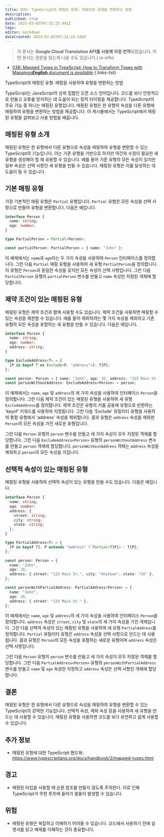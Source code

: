 ```yaml
---
title: 036: TypeScript의 매핑된 유형: 매핑으로 유형을 변환하는 방법
description: 
published: true
date: 2023-03-03T07:32:25.941Z
tags: 
editor: markdown
dateCreated: 2023-03-03T07:32:24.540Z
---
```


> 이 문서는 **Google Cloud Translation API를 사용해 자동 번역**되었습니다.
어떤 문서는 원문을 읽는게 나을 수도 있습니다.{.is-info}



- [036: Mapped Types in TypeScript: How to Transform Types with Mappings***English** document is available*](/en/Knowledge-base/TypeScript/Learning/036-mapped-types-in-typescript-how-to-transform-types-with-mappings)
{.links-list}


TypeScript의 매핑된 유형: 매핑을 사용하여 유형을 변환하는 방법

TypeScript는 JavaScript의 상위 집합인 오픈 소스 언어입니다. 코드를 보다 안정적으로 만들고 오류를 방지하는 데 도움이 되는 정적 타이핑을 제공합니다. TypeScript의 주요 기능 중 하나는 매핑된 유형입니다. 매핑된 유형은 한 유형의 속성을 다른 유형에 매핑하여 유형을 변환하는 방법을 제공합니다. 이 게시물에서는 TypeScript에서 매핑된 유형을 살펴보고 사용 방법을 배웁니다.

## 매핑된 유형 소개

매핑된 유형은 한 유형에서 다른 유형으로 속성을 매핑하여 유형을 변환할 수 있는 TypeScript의 기능입니다. 이는 기존 유형을 기반으로 하지만 약간의 수정이 필요한 새 유형을 생성해야 할 때 유용할 수 있습니다. 예를 들어 기존 유형의 모든 속성이 있지만 일부 속성은 선택 사항인 새 유형을 만들 수 있습니다. 매핑된 유형은 이를 달성하는 데 도움이 될 수 있습니다.

## 기본 매핑 유형

가장 기본적인 매핑 유형은 `Partial` 유형입니다. `Partial` 유형은 모든 속성을 선택 사항으로 만들어 유형을 변환합니다. 다음은 예입니다.

```typescript
interface Person {
  name: string;
  age: number;
}

type PartialPerson = Partial<Person>;

const partialPerson: PartialPerson = { name: "John" };
```

이 예제에서는 `name`과 `age`라는 두 가지 속성을 사용하여 `Person` 인터페이스를 정의합니다. 그런 다음 `Partial` 매핑 유형을 사용하여 새 유형 `PartialPerson`을 정의합니다. 이 유형은 `Person`과 동일한 속성을 갖지만 모든 속성이 선택 사항입니다. 그런 다음 `PartialPerson` 유형의 `partialPerson` 변수를 만들고 `name` 속성만 지정된 개체에 할당합니다.

## 제약 조건이 있는 매핑된 유형

매핑된 유형은 제약 조건과 함께 사용할 수도 있습니다. 제약 조건을 사용하면 매핑할 수 있는 속성을 제한할 수 있습니다. 예를 들어 제외하려는 몇 가지 속성을 제외하고 기존 유형의 모든 속성을 포함하는 새 유형을 만들 수 있습니다. 다음은 예입니다.

```typescript
interface Person {
  name: string;
  age: number;
  address: string;
}

type ExcludeAddress<T> = {
  [P in keyof T as Exclude<P, "address">]: T[P];
};

const person: Person = { name: "John", age: 30, address: "123 Main St." };
const personWithoutAddress: ExcludeAddress<Person> = person;
```

이 예제에서는 `name`, `age` 및 `address`의 세 가지 속성을 사용하여 인터페이스 `Person`을 정의합니다. 그런 다음 제약 조건이 있는 매핑된 유형을 사용하여 새 유형 `ExcludeAddress`를 정의합니다. 제약 조건은 유형의 키를 공용체 유형으로 반환하는 'keyof' 키워드를 사용하여 지정됩니다. 그런 다음 'Exclude' 유틸리티 유형을 사용하여 통합 유형에서 'address' 속성을 제외합니다. 결과 유형은 `address` 속성을 제외한 `Person`의 모든 속성을 가진 새로운 유형입니다.

그런 다음 `Person` 유형의 `person` 변수를 만들고 세 가지 속성이 모두 지정된 객체를 할당합니다. 그런 다음 `ExcludeAddress<Person>` 유형의 `personWithoutAddress` 변수를 만들고 `person` 객체에 할당합니다. `personWithoutAddress` 객체는 `address` 속성을 제외하고 `person`의 모든 속성을 가집니다.

## 선택적 속성이 있는 매핑된 유형

매핑된 유형을 사용하여 선택적 속성이 있는 유형을 만들 수도 있습니다. 다음은 예입니다.

```typescript
interface Person {
  name: string;
  age: number;
  address: {
    street: string;
    city: string;
    state: string;
  };
}

type PartialAddress<T> = {
  [P in keyof T]: P extends "address" ? Partial<T[P]> : T[P];
};

const person: Person = {
  name: "John",
  age: 30,
  address: { street: "123 Main St.", city: "Anytown", state: "CA" },
};

const personWithPartialAddress: PartialAddress<Person> = {
  name: "John",
  age: 30,
  address: { street: "123 Main St." },
};
```

이 예제에서는 `name`, `age` 및 `address`의 세 가지 속성을 사용하여 인터페이스 `Person`을 정의합니다. `address` 속성은 `street`, `city` 및 `state`의 세 가지 속성을 가진 개체입니다. 그런 다음 선택적 속성이 있는 매핑된 유형을 사용하여 새 유형 `PartialAddress`를 정의합니다. `Partial` 유틸리티 유형은 `address` 속성을 선택 사항으로 만드는 데 사용됩니다. 결과 유형은 `Person`의 모든 속성을 포함하는 새로운 유형이며 `address` 속성은 선택 사항입니다.

그런 다음 `Person` 유형의 `person` 변수를 만들고 세 가지 속성이 모두 지정된 객체를 할당합니다. 그런 다음 `PartialAddress<Person>` 유형의 `personWithPartialAddress` 변수를 만들고 `name` 및 `age` 속성만 지정하고 `address` 속성은 선택 사항인 개체에 할당합니다.

## 결론

매핑된 유형은 한 유형에서 다른 유형으로 속성을 매핑하여 유형을 변환할 수 있는 TypeScript의 강력한 기능입니다. 선택적 속성, 제외 속성 등을 사용하여 새 유형을 만드는 데 사용할 수 있습니다. 매핑된 유형을 사용하면 코드를 보다 유연하고 쉽게 사용할 수 있습니다.

## 추가 정보

- 매핑된 유형에 대한 TypeScript 핸드북: https://www.typescriptlang.org/docs/handbook/2/mapped-types.html

## 경고

- 매핑된 타입을 사용할 때 순환 참조를 만들지 않도록 주의한다. 이로 인해 TypeScript가 무한 루프에 들어가 충돌이 발생할 수 있습니다.

## 위험

- 매핑된 유형은 복잡하고 이해하기 어려울 수 있습니다. 코드에서 사용하기 전에 설명서를 읽고 예제를 이해하는 것이 중요합니다.

